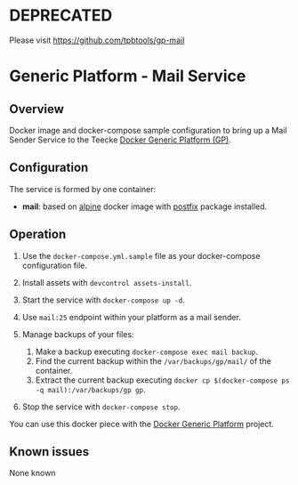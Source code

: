 # DEPRECATED

Please visit https://github.com/tpbtools/gp-mail

# Generic Platform - Mail Service

## Overview

Docker image and docker-compose sample configuration to bring up a Mail Sender Service to the Teecke [Docker Generic Platform (GP)](https://github.com/teecke/docker-generic-platform).

## Configuration

The service is formed by one container:

- **mail**: based on [alpine](https://hub.docker.com/_/alpine) docker image with [postfix](https://www.postfix.org) package installed.

## Operation

1. Use the `docker-compose.yml.sample` file as your docker-compose configuration file.

2. Install assets with `devcontrol assets-install`.

3. Start the service with `docker-compose up -d`.

4. Use `mail:25` endpoint within your platform as a mail sender.

5. Manage backups of your files:

   1. Make a backup executing `docker-compose exec mail backup`.
   2. Find the current backup within the `/var/backups/gp/mail/` of the container.
   3. Extract the current backup executing `docker cp $(docker-compose ps -q mail):/var/backups/gp gp`.

6. Stop the service with `docker-compose stop`.

You can use this docker piece with the [Docker Generic Platform](https://github.com/teecke/docker-generic-platform) project.

## Known issues

None known
